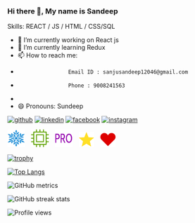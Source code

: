 ### Hi there 👋, My name is Sandeep

Skills:  REACT / JS / HTML / CSS/SQL

- 🔭 I’m currently working on React js 
- 🌱 I’m currently learning Redux 
- 📫 How to reach me: 
-                     Email ID : sanjusandeep12046@gmail.com 
-                     Phone : 9008241563
-                     
- 😄 Pronouns: Sundeep 


[<img src='https://cdn.jsdelivr.net/npm/simple-icons@3.0.1/icons/github.svg' alt='github' height='40'>](https://github.com/Sandeep12046)  [<img src='https://cdn.jsdelivr.net/npm/simple-icons@3.0.1/icons/linkedin.svg' alt='linkedin' height='40'>](https://www.linkedin.com/in/https://www.linkedin.com/in/sandeep-n-33b1ab138/)  [<img src='https://cdn.jsdelivr.net/npm/simple-icons@3.0.1/icons/facebook.svg' alt='facebook' height='40'>](https://www.facebook.com/https://www.facebook.com/san.deep.758737)  [<img src='https://cdn.jsdelivr.net/npm/simple-icons@3.0.1/icons/instagram.svg' alt='instagram' height='40'>](https://www.instagram.com/http://Instagram.com/mr.sanju_sandeep/)  

<a href='https://archiveprogram.github.com/'><img src='https://raw.githubusercontent.com/acervenky/animated-github-badges/master/assets/acbadge.gif' width='40' height='40'></a> <a href='https://docs.github.com/en/developers'><img src='https://raw.githubusercontent.com/acervenky/animated-github-badges/master/assets/devbadge.gif' width='40' height='40'></a> <a href='https://github.com/pricing'><img src='https://raw.githubusercontent.com/acervenky/animated-github-badges/master/assets/pro.gif' width='40' height='40'></a> <a href='https://stars.github.com/'><img src='https://raw.githubusercontent.com/acervenky/animated-github-badges/master/assets/starbadge.gif' width='35' height='35'></a> <a href='https://docs.github.com/en/github/supporting-the-open-source-community-with-github-sponsors'><img src='https://raw.githubusercontent.com/acervenky/animated-github-badges/master/assets/sponsorbadge.gif' width='35' height='35'></a> 

[![trophy](https://github-profile-trophy.vercel.app/?username=Sandeep12046)](https://github.com/ryo-ma/github-profile-trophy)

[![Top Langs](https://github-readme-stats.vercel.app/api/top-langs/?username=Sandeep12046)](https://github.com/anuraghazra/github-readme-stats)



![GitHub metrics](https://metrics.lecoq.io/Sandeep12046)  

![GitHub streak stats](https://github-readme-streak-stats.herokuapp.com/?user=Sandeep12046)  

![Profile views](https://gpvc.arturio.dev/Sandeep12046)
